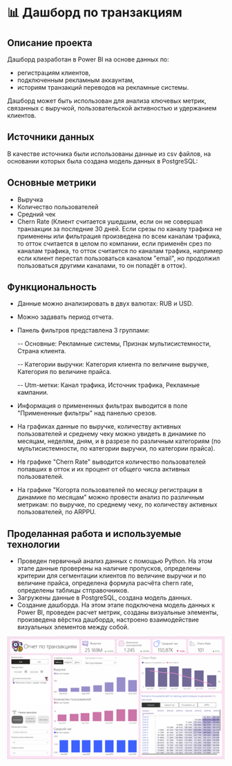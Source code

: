 # 📊 Дашборд по транзакциям

## Описание проекта

Дашборд разработан в Power BI на основе данных по:
- регистрациям клиентов,
- подключенным рекламным аккаунтам,
- историям транзакций переводов на рекламные системы. 

Дашборд может быть использован для анализа ключевых метрик, связанных с выручкой, пользовательской активностью и удержанием клиентов.


## Источники данных

В качестве источника были использованы данные из csv файлов, на основании которых была создана модель данных в PostgreSQL:

## Основные метрики

- Выручка
- Количество пользователей
- Средний чек
- Chern Rate (Клиент считается ушедшим, если он не совершал транзакции за последние 30 дней. Если срезы по каналу трафика не применены или фильтрация произведена по всем каналам трафика, то отток считается в целом по компании, если применён срез по каналам трафика, то отток считается по каналам трафика, например если клиент перестал пользоваться каналом "email", но продолжил пользоваться другими каналами, то он попадёт в отток).

## Функциональность

- Данные можно анализировать в двух валютах: RUB и USD.
- Можно задавать период отчета.
- Панель фильтров представлена 3 группами:
  
  -- Основные: Рекламные системы, Признак мультисистемности, Страна клиента.
 
  -- Категории выручки: Категория клиента по величине выручке, Категория по величине прайса.
 
  -- Utm-метки: Канал трафика, Источник трафика, Рекламные кампании.
 
- Информация о примененных фильтрах выводится в поле "Примененные фильтры" над панелью срезов.
- На графиках данные по выручке, количеству активных пользователей и среднему чеку можно увидеть в динамике по месяцам, неделям, дням, и в разрезе по различным категориям (по мультисистемности, по категории выручки, по категории прайса).
- Нв графике "Chern Rate" выводится количество пользователей попавших в отток и их процент от общего числа активных пользователей. 
- На графике "Когорта пользователей по месяцу регистрации в динамике по месяцам" можно провести анализ по различным метрикам: по выручке, по среднему чеку, по количеству активных пользователей, по ARPPU. 


## Проделанная работа и используемые технологии

- Проведен первичный анализ данных с помощью Python. На этом этапе данные проверены на наличие пропусков, определены критерии для сегментации клиентов по величине выручки и по величине прайса, определена формула расчёта chern rate, определены таблицы стправочников.
- Загружены данные в PostgreSQL, создана модель данных.
- Создание дашборда. На этом этапе подключена модель данных к Power BI, проведен расчет метрик, созданы визуальные элементы, произведена вёрстка дашборда, настроено взаимодействие визуальных элементов между собой.

![screenshot](screenshot.png)
